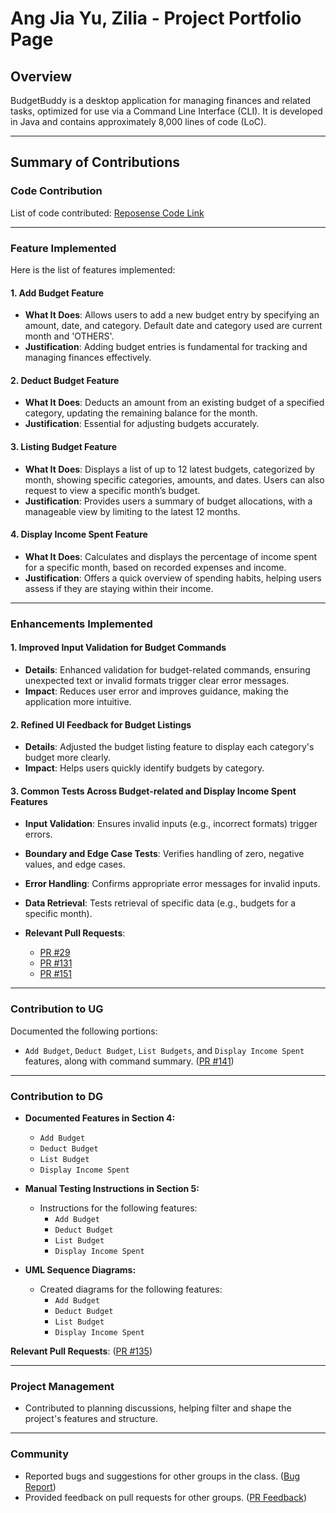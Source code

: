 # Ang Jia Yu, Zilia - Project Portfolio Page

## Overview
BudgetBuddy is a desktop application for managing finances and related tasks, optimized for use via a Command Line Interface (CLI). It is developed in Java and contains approximately 8,000 lines of code (LoC).

---

## Summary of Contributions

### Code Contribution
List of code contributed: [Reposense Code Link](https://nus-cs2113-ay2425s1.github.io/tp-dashboard/?search=ziliaajy&breakdown=true&sort=groupTitle%20dsc&sortWithin=title&since=2024-09-20&timeframe=commit&mergegroup=&groupSelect=groupByRepos&checkedFileTypes=docs~functional-code~test-code~other)

---

### Feature Implemented
Here is the list of features implemented:

#### 1. Add Budget Feature
- **What It Does**: Allows users to add a new budget entry by specifying an amount, date, and category. Default date and category used are current month and 'OTHERS'.
- **Justification**: Adding budget entries is fundamental for tracking and managing finances effectively.

#### 2. Deduct Budget Feature
- **What It Does**: Deducts an amount from an existing budget of a specified category, updating the remaining balance for the month.
- **Justification**: Essential for adjusting budgets accurately.

#### 3. Listing Budget Feature
- **What It Does**: Displays a list of up to 12 latest budgets, categorized by month, showing specific categories, amounts, and dates. Users can also request to view a specific month’s budget.
- **Justification**: Provides users a summary of budget allocations, with a manageable view by limiting to the latest 12 months.

#### 4. Display Income Spent Feature
- **What It Does**: Calculates and displays the percentage of income spent for a specific month, based on recorded expenses and income.
- **Justification**: Offers a quick overview of spending habits, helping users assess if they are staying within their income.

---

### Enhancements Implemented

#### 1. Improved Input Validation for Budget Commands
- **Details**: Enhanced validation for budget-related commands, ensuring unexpected text or invalid formats trigger clear error messages.
- **Impact**: Reduces user error and improves guidance, making the application more intuitive.

#### 2. Refined UI Feedback for Budget Listings
- **Details**: Adjusted the budget listing feature to display each category's budget more clearly.
- **Impact**: Helps users quickly identify budgets by category.

#### 3. Common Tests Across Budget-related and Display Income Spent Features
- **Input Validation**: Ensures invalid inputs (e.g., incorrect formats) trigger errors.
- **Boundary and Edge Case Tests**: Verifies handling of zero, negative values, and edge cases.
- **Error Handling**: Confirms appropriate error messages for invalid inputs.
- **Data Retrieval**: Tests retrieval of specific data (e.g., budgets for a specific month).


- **Relevant Pull Requests**:
    - [PR #29](https://github.com/AY2425S1-CS2113-W10-1/tp/pull/29)
    - [PR #131](https://github.com/AY2425S1-CS2113-W10-1/tp/pull/131)
    - [PR #151](https://github.com/AY2425S1-CS2113-W10-1/tp/pull/151)
      
---

### Contribution to UG
Documented the following portions:
- `Add Budget`, `Deduct Budget`, `List Budgets`, and `Display Income Spent` features, along with command summary. 
([PR #141](https://github.com/AY2425S1-CS2113-W10-1/tp/pull/141))

---

### Contribution to DG

- **Documented Features in Section 4:**
   - `Add Budget`
   - `Deduct Budget`
   - `List Budget`
   - `Display Income Spent`

- **Manual Testing Instructions in Section 5:**
   - Instructions for the following features:
      - `Add Budget`
      - `Deduct Budget`
      - `List Budget`
      - `Display Income Spent`

- **UML Sequence Diagrams:**
   - Created diagrams for the following features:
      - `Add Budget`
      - `Deduct Budget`
      - `List Budget`
      - `Display Income Spent`

**Relevant Pull Requests**:
([PR #135](https://github.com/AY2425S1-CS2113-W10-1/tp/pull/135))

---

### Project Management
- Contributed to planning discussions, helping filter and shape the project's features and structure.

---
   
### Community
- Reported bugs and suggestions for other groups in the class. ([Bug Report](https://github.com/ZiliaAJY/ped/issues))
- Provided feedback on pull requests for other groups. ([PR Feedback](https://github.com/nus-cs2113-AY2425S1/tp/pull/25))
